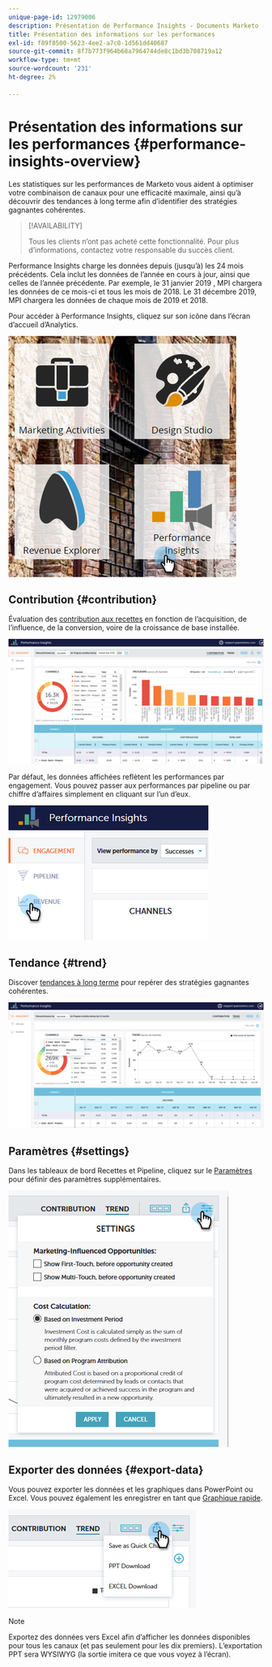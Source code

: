```yaml
---
unique-page-id: 12979006
description: Présentation de Performance Insights - Documents Marketo - Documentation du produit
title: Présentation des informations sur les performances
exl-id: f89f8500-5623-4ee2-a7c0-1d561dd40687
source-git-commit: 8f7b773f964b68a7964744de8c1bd3b708719a12
workflow-type: tm+mt
source-wordcount: '231'
ht-degree: 2%

---
```


# Présentation des informations sur les performances {#performance-insights-overview}

Les statistiques sur les performances de Marketo vous aident à optimiser votre combinaison de canaux pour une efficacité maximale, ainsi qu’à découvrir des tendances à long terme afin d’identifier des stratégies gagnantes cohérentes.

>[!AVAILABILITY]
>
>Tous les clients n’ont pas acheté cette fonctionnalité. Pour plus d’informations, contactez votre responsable du succès client.

Performance Insights charge les données depuis (jusqu’à) les 24 mois précédents. Cela inclut les données de l’année en cours à jour, ainsi que celles de l’année précédente. Par exemple, le 31 janvier 2019 , MPI chargera les données de ce mois-ci et tous les mois de 2018. Le 31 décembre 2019, MPI chargera les données de chaque mois de 2019 et 2018.

Pour accéder à Performance Insights, cliquez sur son icône dans l’écran d’accueil d’Analytics.

![](assets/one.png)

## Contribution {#contribution}

Évaluation des [contribution aux recettes](/help/marketo/product-docs/reporting/performance-insights/performance-insights-contribution-overview.md) en fonction de l’acquisition, de l’influence, de la conversion, voire de la croissance de base installée.

![](assets/two.png)

Par défaut, les données affichées reflètent les performances par engagement. Vous pouvez passer aux performances par pipeline ou par chiffre d’affaires simplement en cliquant sur l’un d’eux.

![](assets/3.png)

## Tendance {#trend}

Discover [tendances à long terme](/help/marketo/product-docs/reporting/performance-insights/performance-insights-trend-overview.md) pour repérer des stratégies gagnantes cohérentes.

![](assets/4.png)

## Paramètres {#settings}

Dans les tableaux de bord Recettes et Pipeline, cliquez sur le [Paramètres](/help/marketo/product-docs/reporting/performance-insights/performance-insights-settings.md) pour définir des paramètres supplémentaires.

![](assets/5.png)

## Exporter des données {#export-data}

Vous pouvez exporter les données et les graphiques dans PowerPoint ou Excel. Vous pouvez également les enregistrer en tant que [Graphique rapide](/help/marketo/product-docs/reporting/performance-insights/performance-insights-quick-charts.md).

![](assets/6.png)

>[!NOTE]
>
>Exportez des données vers Excel afin d’afficher les données disponibles pour tous les canaux (et pas seulement pour les dix premiers). L’exportation PPT sera WYSIWYG (la sortie imitera ce que vous voyez à l’écran).
